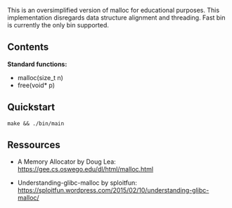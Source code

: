 This is an oversimplified version of malloc for educational purposes. This implementation disregards data structure alignment and threading. Fast bin is currently the only bin supported.

## Contents 
**Standard functions:**  
- malloc(size_t n)  
- free(void* p)

## Quickstart

````
make && ./bin/main 
````

## Ressources
  - A Memory Allocator by Doug Lea: https://gee.cs.oswego.edu/dl/html/malloc.html

  - Understanding-glibc-malloc by sploitfun: https://sploitfun.wordpress.com/2015/02/10/understanding-glibc-malloc/